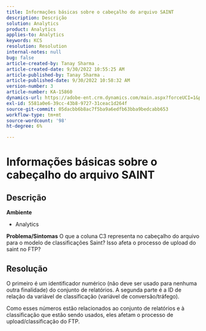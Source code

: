```yaml
---
title: Informações básicas sobre o cabeçalho do arquivo SAINT
description: Descrição
solution: Analytics
product: Analytics
applies-to: Analytics
keywords: KCS
resolution: Resolution
internal-notes: null
bug: false
article-created-by: Tanay Sharma .
article-created-date: 9/30/2022 10:55:25 AM
article-published-by: Tanay Sharma .
article-published-date: 9/30/2022 10:58:32 AM
version-number: 3
article-number: KA-15860
dynamics-url: https://adobe-ent.crm.dynamics.com/main.aspx?forceUCI=1&pagetype=entityrecord&etn=knowledgearticle&id=bbc6275e-ae40-ed11-9db1-0022480868ff
exl-id: 5581a0e6-39cc-43b8-9727-31ceac1d264f
source-git-commit: 05dacbb6b8ac7f5ba9a6edfb63bba9bedcabb653
workflow-type: tm+mt
source-wordcount: '98'
ht-degree: 6%

---
```


# Informações básicas sobre o cabeçalho do arquivo SAINT

## Descrição

<b>Ambiente</b>
- Analytics



<b>Problema/Sintomas</b>
O que a coluna C3 representa no cabeçalho do arquivo para o modelo de classificações Saint? Isso afeta o processo de upload do saint no FTP?


## Resolução


O primeiro é um identificador numérico (não deve ser usado para nenhuma outra finalidade) do conjunto de relatórios. A segunda parte é a ID de relação da variável de classificação (variável de conversão/tráfego).

Como esses números estão relacionados ao conjunto de relatórios e à classificação que estão sendo usados, eles afetam o processo de upload/classificação do FTP.

